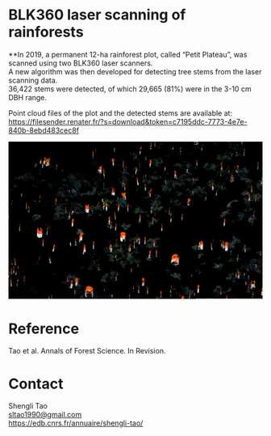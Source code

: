 # BLK360 laser scanning of rainforests

**In 2019, a permanent 12-ha rainforest plot, called “Petit Plateau”, was scanned using two BLK360 laser scanners. <br/>
A new algorithm was then developed for detecting tree stems from the laser scanning data. <br/>
36,422 stems were detected, of which 29,665 (81%) were in the 3-10 cm DBH range. 

Point cloud files of the plot and the detected stems are available at:  
https://filesender.renater.fr/?s=download&token=c7195ddc-7773-4e7e-840b-8ebd483cec8f

![Stem detection from different height bins](images/stem_detection2.png)


# Reference <br/>
Tao et al. Annals of Forest Science. In Revision.

# Contact <br/>
Shengli Tao <br/>
sltao1990@gmail.com <br/>
https://edb.cnrs.fr/annuaire/shengli-tao/
